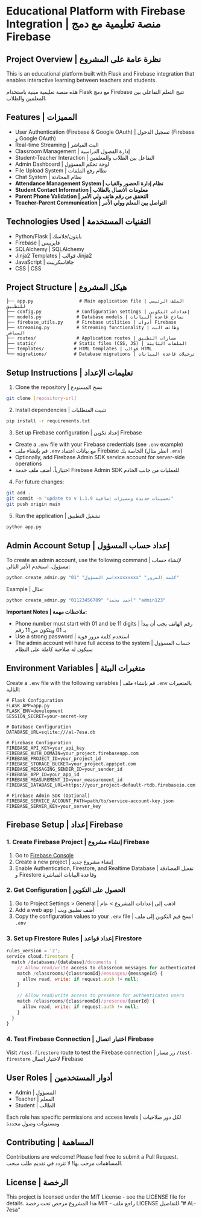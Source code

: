 # Educational Platform with Firebase Integration | منصة تعليمية مع دمج Firebase

## Project Overview | نظرة عامة على المشروع

This is an educational platform built with Flask and Firebase integration that enables interactive learning between teachers and students.

هذه منصة تعليمية مبنية باستخدام Flask مع دمج Firebase تتيح التعلم التفاعلي بين المعلمين والطلاب.

## Features | المميزات

- User Authentication (Firebase & Google OAuth) | تسجيل الدخول (Firebase و Google OAuth)
- Real-time Streaming | البث المباشر
- Classroom Management | إدارة الفصول الدراسية
- Student-Teacher Interaction | التفاعل بين الطلاب والمعلمين
- Admin Dashboard | لوحة تحكم المسؤول
- File Upload System | نظام رفع الملفات
- Chat System | نظام المحادثة
- **Attendance Management System | نظام إدارة الحضور والغياب**
- **Student Contact Information | معلومات الاتصال بالطلاب**
- **Parent Phone Validation | التحقق من رقم هاتف ولي الأمر**
- **Teacher-Parent Communication | التواصل بين المعلم وولي الأمر**

## Technologies Used | التقنيات المستخدمة

- Python/Flask | بايثون/فلاسك
- Firebase | فايربيس
- SQLAlchemy | SQLAlchemy
- Jinja2 Templates | قوالب Jinja2
- JavaScript | جافاسكريبت
- CSS | CSS

## Project Structure | هيكل المشروع

```
├── app.py                 # Main application file | الملف الرئيسي للتطبيق
├── config.py             # Configuration settings | إعدادات التكوين
├── models.py             # Database models | نماذج قاعدة البيانات
├── firebase_utils.py     # Firebase utilities | أدوات Firebase
├── streaming.py          # Streaming functionality | وظائف البث المباشر
├── routes/               # Application routes | مسارات التطبيق
├── static/              # Static files (CSS, JS) | الملفات الثابتة
├── templates/           # HTML templates | قوالب HTML
└── migrations/          # Database migrations | ترحيلات قاعدة البيانات
```

## Setup Instructions | تعليمات الإعداد

1. Clone the repository | نسخ المستودع
```bash
git clone [repository-url]
```

2. Install dependencies | تثبيت المتطلبات
```bash
pip install -r requirements.txt
```

3. Set up Firebase configuration | إعداد تكوين Firebase
- Create a `.env` file with your Firebase credentials (see `.env` example)
- قم بإنشاء ملف `.env` مع بيانات اعتماد Firebase الخاصة بك (انظر مثال `.env`)
- Optionally, add Firebase Admin SDK service account for server-side operations
- اختيارياً، أضف ملف خدمة Firebase Admin SDK للعمليات من جانب الخادم

4. For future changes:
```bash
git add .
git commit -m "update to v 1.1.9 تحسينات جديدة ومميزات إضافية"
git push origin main
```

5. Run the application | تشغيل التطبيق
```bash
python app.py
```

## Admin Account Setup | إعداد حساب المسؤول

To create an admin account, use the following command | لإنشاء حساب مسؤول، استخدم الأمر التالي:

```bash
python create_admin.py "اسم المسؤول" "01xxxxxxxxx" "كلمة_المرور"
```

Example | مثال:
```bash
python create_admin.py "أحمد محمد" "01123456789" "admin123"
```

**Important Notes | ملاحظات مهمة:**
- Phone number must start with 01 and be 11 digits | رقم الهاتف يجب أن يبدأ بـ 01 ويتكون من 11 رقم
- Use a strong password | استخدم كلمة مرور قوية
- The admin account will have full access to the system | حساب المسؤول سيكون له صلاحية كاملة على النظام

## Environment Variables | متغيرات البيئة

Create a `.env` file with the following variables | قم بإنشاء ملف `.env` بالمتغيرات التالية:

```
# Flask Configuration
FLASK_APP=app.py
FLASK_ENV=development
SESSION_SECRET=your-secret-key

# Database Configuration
DATABASE_URL=sqlite:///al-7esa.db

# Firebase Configuration
FIREBASE_API_KEY=your_api_key
FIREBASE_AUTH_DOMAIN=your_project.firebaseapp.com
FIREBASE_PROJECT_ID=your_project_id
FIREBASE_STORAGE_BUCKET=your_project.appspot.com
FIREBASE_MESSAGING_SENDER_ID=your_sender_id
FIREBASE_APP_ID=your_app_id
FIREBASE_MEASUREMENT_ID=your_measurement_id
FIREBASE_DATABASE_URL=https://your_project-default-rtdb.firebaseio.com

# Firebase Admin SDK (Optional)
FIREBASE_SERVICE_ACCOUNT_PATH=path/to/service-account-key.json
FIREBASE_SERVER_KEY=your_server_key
```

## Firebase Setup | إعداد Firebase

### 1. Create Firebase Project | إنشاء مشروع Firebase
1. Go to [Firebase Console](https://console.firebase.google.com/)
2. Create a new project | إنشاء مشروع جديد
3. Enable Authentication, Firestore, and Realtime Database | تفعيل المصادقة و Firestore وقاعدة البيانات المباشرة

### 2. Get Configuration | الحصول على التكوين
1. Go to Project Settings > General | اذهب إلى إعدادات المشروع > عام
2. Add a web app | أضف تطبيق ويب
3. Copy the configuration values to your `.env` file | انسخ قيم التكوين إلى ملف `.env`

### 3. Set up Firestore Rules | إعداد قواعد Firestore
```javascript
rules_version = '2';
service cloud.firestore {
  match /databases/{database}/documents {
    // Allow read/write access to classroom messages for authenticated users
    match /classrooms/{classroomId}/messages/{messageId} {
      allow read, write: if request.auth != null;
    }

    // Allow read/write access to presence for authenticated users
    match /classrooms/{classroomId}/presence/{userId} {
      allow read, write: if request.auth != null;
    }
  }
}
```

### 4. Test Firebase Connection | اختبار اتصال Firebase
Visit `/test-firestore` route to test the Firebase connection | زر مسار `/test-firestore` لاختبار اتصال Firebase

## User Roles | أدوار المستخدمين

- Admin | المسؤول
- Teacher | المعلم
- Student | الطالب

Each role has specific permissions and access levels | لكل دور صلاحيات ومستويات وصول محددة

## Contributing | المساهمة

Contributions are welcome! Please feel free to submit a Pull Request.
المساهمات مرحب بها! لا تتردد في تقديم طلب سحب.

## License | الرخصة

This project is licensed under the MIT License - see the LICENSE file for details.
هذا المشروع مرخص تحت رخصة MIT - راجع ملف LICENSE للتفاصيل."# AL-7esa"
